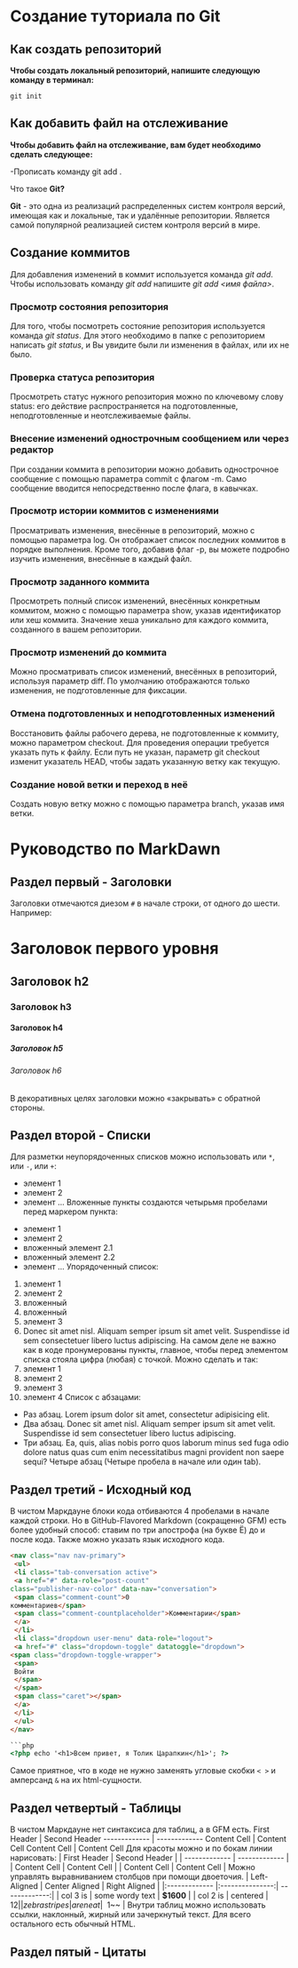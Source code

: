 # Создание туториала по Git

## Как создать репозиторий


**Чтобы создать локальный репозиторий, напишите следующую команду в терминал:**
```fix
git init
```

## Как добавить файл на отслеживание 

**Чтобы добавить файл на отслеживание, вам будет необходимо сделать следующее:**

-Прописать команду git add .


Что такое **Git?**


**Git** - это одна из реализаций распределенных систем контроля версий, имеющая как и локальные, так и удалённые репозитории. Является самой популярной реализацией систем контроля версий в мире.


## Создание коммитов

Для добавления изменений в коммит используется команда *git add*. Чтобы использовать команду *git add* напишите *git add <имя файла>*. 


### Просмотр состояния репозитория
Для того, чтобы посмотреть состояние репозитория используется команда *git status*. Для этого необходимо в папке с репозиторием написать *git status*, и Вы увидите были ли изменения в файлах, или их не было.

### Проверка статуса репозитория 
Просмотреть статус нужного репозитория можно по ключевому слову status: его действие распространяется на подготовленные, неподготовленные и неотслеживаемые файлы.

### Внесение изменений однострочным сообщением или через редактор 
 При создании коммита в репозитории можно добавить однострочное сообщение с помощью параметра commit с флагом -m. Само сообщение вводится непосредственно после флага, в кавычках.

### Просмотр истории коммитов с изменениями
Просматривать изменения, внесённые в репозиторий, можно с помощью параметра log. Он отображает список последних коммитов в порядке выполнения. Кроме того, добавив флаг -p, вы можете подробно изучить изменения, внесённые в каждый файл.

### Просмотр заданного коммита
Просмотреть полный список изменений, внесённых конкретным коммитом, можно с помощью параметра show, указав идентификатор или хеш коммита. Значение хеша уникально для каждого коммита, созданного в вашем репозитории.

###  Просмотр изменений до коммита
Можно просматривать список изменений, внесённых в репозиторий, используя параметр diff. По умолчанию отображаются только изменения, не подготовленные для фиксации.

### Отмена подготовленных и неподготовленных изменений
Восстановить файлы рабочего дерева, не подготовленные к коммиту, можно параметром checkout. Для проведения операции требуется указать путь к файлу. Если путь не указан, параметр git checkout изменит указатель HEAD, чтобы задать указанную ветку как текущую.

###  Создание новой ветки и переход в неё
Создать новую ветку можно с помощью параметра branch, указав имя ветки.

# Руководство по MarkDawn

## Раздел первый - Заголовки
Заголовки отмечаются диезом `#` в начале строки, от
одного до шести. Например:
# Заголовок первого уровня #
## Заголовок h2
### Заголовок h3
#### Заголовок h4
##### Заголовок h5
###### Заголовок h6
В декоративных целях заголовки можно «закрывать» с
обратной стороны.




## Раздел второй - Списки
Для разметки неупорядоченных списков можно использовать
или `*`, или `-`, или `+`:
- элемент 1
- элемент 2
- элемент ...
Вложенные пункты создаются четырьмя пробелами перед
маркером пункта:
* элемент 1
* элемент 2
 * вложенный элемент 2.1
 * вложенный элемент 2.2
* элемент ...
Упорядоченный список:
1. элемент 1
2. элемент 2
 1. вложенный
 2. вложенный
3. элемент 3
4. Donec sit amet nisl. Aliquam semper ipsum sit amet
velit. Suspendisse id sem consectetuer libero luctus
adipiscing.
На самом деле не важно как в коде пронумерованы пункты,
главное, чтобы перед элементом списка стояла цифра
(любая) с точкой. Можно сделать и так:
0. элемент 1
0. элемент 2
0. элемент 3
0. элемент 4
Список с абзацами:
* Раз абзац. Lorem ipsum dolor sit amet, consectetur
adipisicing elit.
* Два абзац. Donec sit amet nisl. Aliquam semper ipsum
sit amet velit. Suspendisse id sem consectetuer libero
luctus adipiscing.
* Три абзац. Ea, quis, alias nobis porro quos laborum
minus sed fuga odio dolore natus quas cum enim
necessitatibus magni provident non saepe sequi?
 Четыре абзац (Четыре пробела в начале или один tab).





## Раздел третий - Исходный код
В чистом Маркдауне блоки кода отбиваются 4 пробелами в
начале каждой строки.
Но в GitHub-Flavored Markdown (сокращенно GFM) есть
более удобный способ: ставим по три апострофа (на букве
Ё) до и после кода. Также можно указать язык исходного
кода.
```html
<nav class="nav nav-primary">
 <ul>
 <li class="tab-conversation active">
 <a href="#" data-role="post-count"
class="publisher-nav-color" data-nav="conversation">
 <span class="comment-count">0
комментариев</span>
 <span class="comment-countplaceholder">Комментарии</span>
 </a>
 </li>
 <li class="dropdown user-menu" data-role="logout">
 <a href="#" class="dropdown-toggle" datatoggle="dropdown">
<span class="dropdown-toggle-wrapper">
 <span>
 Войти
 </span>
 </span>
 <span class="caret"></span>
 </a>
 </li>
 </ul>
</nav>

```php
<?php echo '<h1>Всем привет, я Толик Царапкин</h1>'; ?>
```

Самое приятное, что в коде не нужно заменять угловые
скобки `< >` и амперсанд `&` на их html-сущности.


## Раздел четвертый - Таблицы

В чистом Маркдауне нет синтаксиса для таблиц, а в GFM
есть.
First Header | Second Header
------------- | -------------
Content Cell | Content Cell
Content Cell | Content Cell
Для красоты можно и по бокам линии нарисовать:
| First Header | Second Header |
| ------------- | ------------- |
| Content Cell | Content Cell |
| Content Cell | Content Cell |
Можно управлять выравниванием столбцов при помощи
двоеточия.
| Left-Aligned | Center Aligned | Right Aligned |
|:------------- |:---------------:| -------------:|
| col 3 is | some wordy text | **$1600** |
| col 2 is | centered | $12 |
| zebra stripes | are neat | ~~$1~~ |
Внутри таблиц можно использовать ссылки, наклонный,
жирный или зачеркнутый текст.
Для всего остального есть обычный HTML.


## Раздел пятый - Цитаты
